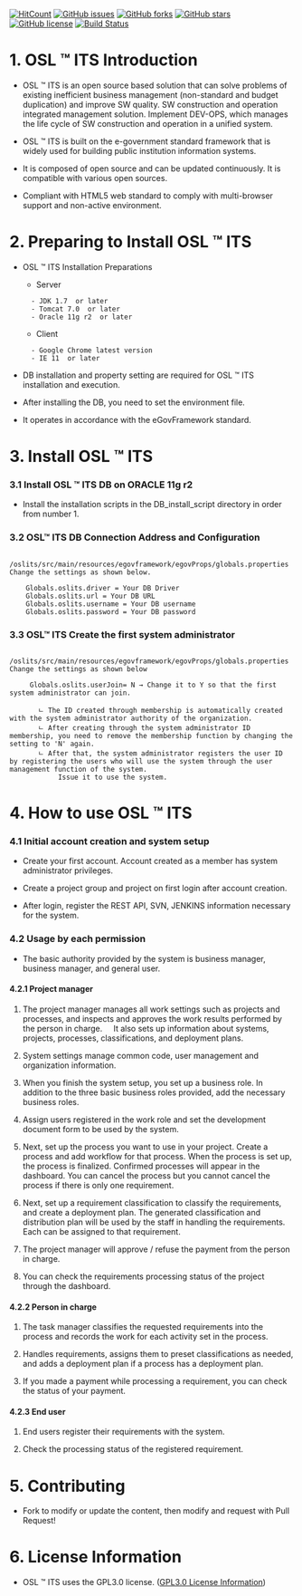 
[![HitCount](http://hits.dwyl.io/jht3820/jht3820/oslits.svg)](http://hits.dwyl.io/jht3820/jht3820/oslits)
[![GitHub issues](https://img.shields.io/github/issues/jht3820/oslits)](https://github.com/jht3820/oslits/issues)
[![GitHub forks](https://img.shields.io/github/forks/jht3820/oslits)](https://github.com/jht3820/oslits/network)
[![GitHub stars](https://img.shields.io/github/stars/jht3820/oslits)](https://github.com/jht3820/oslits/stargazers)
[![GitHub license](https://img.shields.io/github/license/jht3820/oslits)](https://github.com/jht3820/oslits/blob/master/LICENSE)
[![Build Status](https://travis-ci.org/jht3820/oslits.svg?branch=master)](https://travis-ci.org/jht3820/oslits)

# 1. OSL ™ ITS Introduction

- OSL ™ ITS is an open source based solution that can solve problems of existing inefficient business management (non-standard and budget duplication) and improve SW quality.
SW construction and operation integrated management solution. Implement DEV-OPS, which manages the life cycle of SW construction and operation in a unified system.


- OSL ™ ITS is built on the e-government standard framework that is widely used for building public institution information systems.


- It is composed of open source and can be updated continuously. It is compatible with various open sources.


- Compliant with HTML5 web standard to comply with multi-browser support and non-active environment.

# 2. Preparing to Install OSL ™ ITS

- OSL ™ ITS Installation Preparations
 
   - Server
   ```
     - JDK 1.7  or later
     - Tomcat 7.0  or later
     - Oracle 11g r2  or later
   ```
   - Client 
   ```
     - Google Chrome latest version
     - IE 11  or later
   ```
 - DB installation and property setting are required for OSL ™ ITS installation and execution.
 
 - After installing the DB, you need to set the environment file.
 
 -  It operates in accordance with the eGovFramework standard.
 
# 3. Install OSL ™ ITS

### 3.1 Install OSL ™ ITS DB on ORACLE 11g r2
 
 - Install the installation scripts in the DB_install_script directory in order from number 1.
  
### 3.2 OSL™ ITS DB Connection Address and Configuration
  ```
      /oslits/src/main/resources/egovframework/egovProps/globals.properties Change the settings as shown below.
      
      Globals.oslits.driver = Your DB Driver
      Globals.oslits.url = Your DB URL
      Globals.oslits.username = Your DB username
      Globals.oslits.password = Your DB password
   ```   
### 3.3 OSL™ ITS Create the first system administrator
 ```
      /oslits/src/main/resources/egovframework/egovProps/globals.properties Change the settings as shown below
      
      Globals.oslits.userJoin= N → Change it to Y so that the first system administrator can join.
      
        ㄴ The ID created through membership is automatically created with the system administrator authority of the organization.
        ㄴ After creating through the system administrator ID membership, you need to remove the membership function by changing the   setting to 'N' again.
        ㄴ After that, the system administrator registers the user ID by registering the users who will use the system through the user  management function of the system.
            Issue it to use the system.
 ```
 
# 4. How to use OSL ™ ITS


### 4.1 Initial account creation and system setup

- Create your first account. Account created as a member has system administrator privileges.
   
   
- Create a project group and project on first login after account creation.


- After login, register the REST API, SVN, JENKINS information necessary for the system.


### 4.2 Usage by each permission


- The basic authority provided by the system is business manager, business manager, and general user.


#### 4.2.1 Project manager


1. The project manager manages all work settings such as projects and processes, and inspects and approves the work results performed by the person in charge.
    It also sets up information about systems, projects, processes, classifications, and deployment plans.
   
   
2. System settings manage common code, user management and organization information.


3. When you finish the system setup, you set up a business role. In addition to the three basic business roles provided, add the necessary business roles.


4. Assign users registered in the work role and set the development document form to be used by the system.


5. Next, set up the process you want to use in your project. Create a process and add workflow for that process. When the process is set up, the process is finalized. Confirmed processes will appear in the dashboard.
You can cancel the process but you cannot cancel the process if there is only one requirement.
   

6. Next, set up a requirement classification to classify the requirements, and create a deployment plan. The generated classification and distribution plan will be used by the staff in handling the requirements.
    Each can be assigned to that requirement.


7. The project manager will approve / refuse the payment from the person in charge.


8. You can check the requirements processing status of the project through the dashboard.

   
#### 4.2.2 Person in charge


1. The task manager classifies the requested requirements into the process and records the work for each activity set in the process.


2. Handles requirements, assigns them to preset classifications as needed, and adds a deployment plan if a process has a deployment plan.


3. If you made a payment while processing a requirement, you can check the status of your payment.


#### 4.2.3 End user


1. End users register their requirements with the system.


2. Check the processing status of the registered requirement.

# 5. Contributing
- Fork to modify or update the content, then modify and request with Pull Request!

# 6. License Information

- OSL ™ ITS uses the GPL3.0 license. ([GPL3.0 License Information](https://www.olis.or.kr/license/Detailselect.do?lId=1072))
